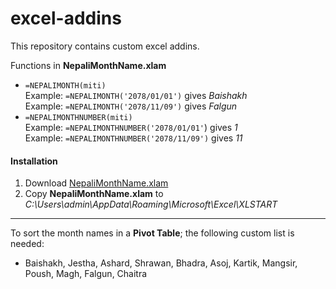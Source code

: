 # excel-addins

This repository contains custom excel addins.

Functions in **NepaliMonthName.xlam** <br>
- `=NEPALIMONTH(miti)`<br>
  Example: `=NEPALIMONTH('2078/01/01')` gives *Baishakh*<br>
  Example: `=NEPALIMONTH('2078/11/09')` gives *Falgun*
- `=NEPALIMONTHNUMBER(miti)`<br>
  Example: `=NEPALIMONTHNUMBER('2078/01/01'`) gives *1*<br>
  Example: `=NEPALIMONTHNUMBER('2078/11/09')` gives *11*
  

#### Installation
1. Download <a href="https://github.com/pbhattarai2017/excel-addins/raw/main/NepaliMonthNames.xlam" target="_blank" download>NepaliMonthName.xlam</a>
2. Copy **NepaliMonthName.xlam** to *C:\Users\admin\AppData\Roaming\Microsoft\Excel\XLSTART*

---

To sort the month names in a **Pivot Table**; the following custom list is needed:

* Baishakh, Jestha, Ashard, Shrawan, Bhadra, Asoj, Kartik, Mangsir, Poush, Magh, Falgun, Chaitra
